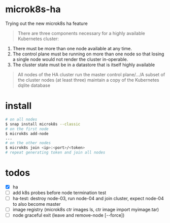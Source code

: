 # microk8s-ha
Trying out the new microk8s ha feature

> There are three components necessary for a highly available Kubernetes cluster:
1. There must be more than one node available at any time.
2. The control plane must be running on more than one node so that losing a single node would not render the cluster in-operable.
3. The cluster state must be in a datastore that is itself highly available

> All nodes of the HA cluster run the master control plane/.../A subset of the cluster nodes (at least three) maintain a copy of the Kubernetes dqlite database

# install

```bash
# on all nodes
$ snap install microk8s --classic
# on the first node
$ microk8s add-node
...
# on the other nodes
$ microk8s join <ip>:<port>/<token>
# repeat generating token and join all nodes
```

# todos
- [x] ha
- [ ] add k8s probes before node termination test
- [ ] ha-test: destroy node-03, run node-04 and join cluster, expect node-04 to also become master
- [ ] image registry (microk8s ctr images ls, ctr image import myimage.tar)
- [ ] node graceful exit (leave and remove-node <node> [--force])
